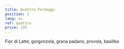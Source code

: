 ```yaml
---
title: Quattro Formaggi
position: 1
lang: sv
ref: quattro
price: 135
---
```


Fior di Latte, gorgonzola, grana padano, provola, basilika
